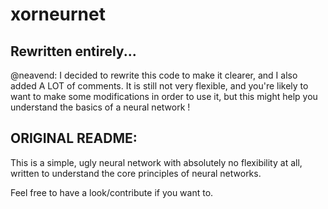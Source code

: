 # xorneurnet

## Rewritten entirely...

@neavend: I decided to rewrite this code to make it clearer, and I also added A LOT of comments.
It is still not very flexible, and you're likely to want to make some modifications in order to use it,
but this might help you understand the basics of a neural network !

## ORIGINAL README:

This is a simple, ugly neural network with absolutely no
flexibility at all, written to understand the core principles
of neural networks.

Feel free to have a look/contribute if you want to.
